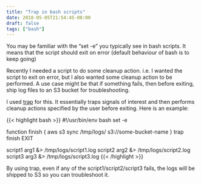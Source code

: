 ```yaml
---
title: "Trap in bash scripts"
date: 2018-05-05T21:54:45-08:00
draft: false
tags: ["bash"]
---
```


You may be familiar with the “set -e” you typically see in bash scripts. It means that the script should exit on error (default behaviour of bash is to keep going)

Recently I needed a script to do some cleanup action. i.e. I wanted the script to exit on error, but I also wanted some cleanup action to be performed. A use case might be that if something fails, then before exiting, ship log files to an S3 bucket for troubleshooting. 

I used [trap](http://tldp.org/LDP/Bash-Beginners-Guide/html/sect_12_02.html) for this. It essentially traps signals of interest and then performs cleanup actions specified by the user before exiting. Here is an example:

{{< highlight bash >}}
#!/usr/bin/env bash
set -e

function finish {
   aws s3 sync /tmp/logs/ s3://some-bucket-name
}
trap finish EXIT

script1 arg1 &> /tmp/logs/script1.log
script2 arg2 &> /tmp/logs/script2.log
script3 arg3 &> /tmp/logs/script3.log
{{< /highlight >}}

By using trap, even if any of the script1/script2/script3 fails, the logs will be shipped to S3 so you can troubleshoot it.
